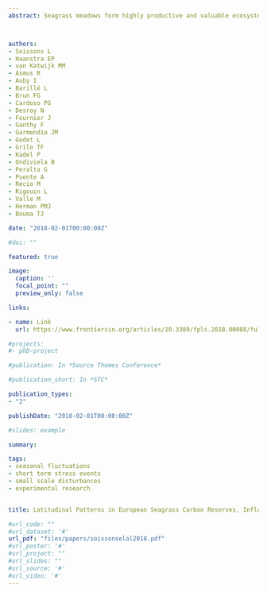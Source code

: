 ```yaml
---
abstract: Seagrass meadows form highly productive and valuable ecosystems in the marine environment. We hypothesized that short-term stress events and small-scale disturbances may affect seagrass chance for survival in temperate latitudes. To test this hypothesis we focused on seagrass carbon reserves in the form of starch stored seasonally in rhizomes, as these have been defined as a good indicator for winter survival. Twelve Zostera noltei meadows were monitored along a latitudinal gradient in Western Europe to firstly assess the seasonal change of their rhizomal starch content. Secondly, we tested the effects of nutrient enrichment and/or biomass removal on the corresponding starch content by using a short-term manipulative field experiment at a single latitude in the Netherlands. At the end of the growing season, we observed a weak but significant linear increase of starch content along the latitudinal gradient from south to north. This agrees with the contention that such reserves are essential for regrowth after winter, which is more severe in the north. In addition, we also observed a weak but significant positive relationship between starch content at the beginning of the growing season and past winter temperatures. This implies a lower regrowth potential after severe winters, due to diminished starch content at the beginning of the growing season. Short-term stress and disturbances may intensify these patterns, because our manipulative experiments show that when nutrient enrichment and biomass loss co-occurred at the end of the growing season, Z. noltei starch content declined. In temperate zones, the capacity of seagrasses to accumulate carbon reserves is expected to determine carbon-based regrowth after winter. Therefore, processes affecting those reserves might affect seagrass resilience. With increasing human pressure on coastal systems, short- and small-scale stress events are expected to become more frequent, threatening the resilience of seagrass ecosystems, particularly at higher latitudes, where populations tend to have an annual cycle highly dependent on their storage capacity.



authors:
- Soissons L
- Haanstra EP
- van Katwijk MM
- Asmus R
- Auby I
- Barillé L
- Brun FG
- Cardoso PG
- Desroy N
- Fournier J
- Ganthy F
- Garmendia JM
- Godet L
- Grilo TF
- Kadel P
- Ondiviela B
- Peralta G
- Puente A
- Recio M
- Rigouin L
- Valle M
- Herman PMJ
- Bouma TJ

date: "2018-02-01T00:00:00Z"

#doi: ""

featured: true

image:
  caption: ''
  focal_point: ""
  preview_only: false

links:

- name: Link
  url: https://www.frontiersin.org/articles/10.3389/fpls.2018.00088/full

#projects:
#- phD-project

#publication: In *Source Themes Conference*

#publication_short: In *STC*

publication_types:
- "2"

publishDate: "2018-02-01T00:00:00Z"

#slides: example

summary: 

tags:
- seasonal fluctuations
- short term stress events
- small scale disturbances
- experimental research 


title: Latitudinal Patterns in European Seagrass Carbon Reserves, Influence of Seasonal Fluctuations versus Short-Term Stress and Disturbance Events 

#url_code: ""
#url_dataset: '#'
url_pdf: "files/papers/soissonselal2018.pdf"
#url_poster: '#'
#url_project: ""
#url_slides: ""
#url_source: '#'
#url_video: '#'
---
```


